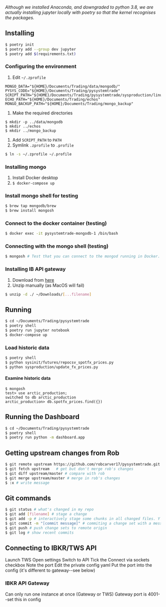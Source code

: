_Although we installed Anaconda, and downgraded to python 3.8, we are actually installing jupyter locally with poetry so that the kernel recognises the packages._

## Installing
```bash
$ poetry init
$ poetry add --group dev jupyter
$ poetry add $(requirements.txt)
```

### Configuring the environment

1. Edit `~/.zprofile`
```
MONGO_DATA="${HOME}/Documents/Trading/data/mongodb/"
PYSYS_CODE="${HOME}/Documents/Trading/pysystemtrade"
SCRIPT_PATH="${HOME}/Documents/Trading/pysystemtrade/sysproduction/linux/scripts"
ECHO_PATH="${HOME}/Documents/Trading/echos"
MONGO_BACKUP_PATH="${HOME}/Documents/Trading/mongo_backup"
```
1. Make the required directories
```
$ mkdir -p ../data/mongodb
$ mkdir ../echos
$ mkdir ../mongo_backup
```
1. Add `SCRIPT_PATH` to `PATH`
1. Symlink `.zprofile` to `.profile`
```bash
$ ln -s ~/.zprofile ~/.profile
```

### Installing mongo

1. Install Docker desktop
1. `$ docker-compose up`

### Install mongo shell for testing
```bash
$ brew tap mongodb/brew
$ brew install mongosh
```

### Connect to the docker container (testing)
```bash
$ docker exec -it pysystemtrade-mongodb-1 /bin/bash
```

### Connecting with the mongo shell (testing)
```bash
$ mongosh # Test that you can connect to the mongod running in Docker.
```

### Installing IB API gateway
1. Download from [here](https://interactivebrokers.github.io/#)
1. Unzip manually (as MacOS will fail)
```bash
$ unzip -d ./ ~/Downloads/[...filename]
```

## Running
```bash
$ cd ~/Documents/Trading/pysystemtrade
$ poetry shell
$ poetry run jupyter notebook
$ docker-compose up
```

### Load historic data
```bash
$ poetry shell
$ python sysinit/futures/repocsv_spotfx_prices.py
$ python sysproduction/update_fx_prices.py
```

#### Examine historic data
```mongosh
$ mongosh
test> use arctic_production;
switched to db arctic_production
arctic_production> db.spotfx_prices.find({})
```

## Running the Dashboard
```bash
$ cd ~/Documents/Trading/pysystemtrade
$ poetry shell
$ poetry run python -m dashboard.app
```

## Getting upstream changes from Rob
```bash
$ git remote upstream https://github.com/robcarver17/pysystemtrade.git # do once
$ git fetch upstream   # get but don't merge rob's changes
$ git diff upstream/master # compare with rob
$ git merge upstream/master # merge in rob's changes
$ :x # write message
```

## Git commands
```bash
$ git status # what's changed in my repo
$ git add [filename] # stage a change
$ git add -p # interactively stage some chunks in all changed files. Y to accept changes
$ git commit -m "[commit message]" # commiting a change set with a message
$ git push # push change sets to remote origin
$ git log # show recent commits

```

## Connecting to IBKR/TWS API

Launch TWS
Open settings
Switch to API
Tick the Connect via sockets checkbox
Note the port
Edit the private config yaml
Put the port into the config (it's different to gateway--see below)

### IBKR API Gateway

Can only run one instance at once (Gateway or TWS)
Gateway port is 4001--set this in config
